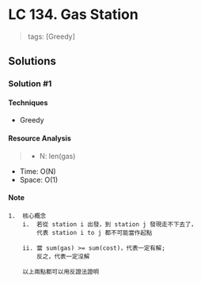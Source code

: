 # LC 134. Gas Station
> tags:  [Greedy]

## Solutions
### Solution #1
#### Techniques
- Greedy

#### Resource Analysis
> - N: len(gas)
- Time: O(N)
- Space: O(1)

#### Note
```
1.  核心概念
    i.  若從 station i 出發，到 station j 發現走不下去了，
        代表 station i to j 都不可能當作起點

    ii. 當 sum(gas) >= sum(cost)，代表一定有解;
        反之，代表一定沒解

    以上兩點都可以用反證法證明
```
